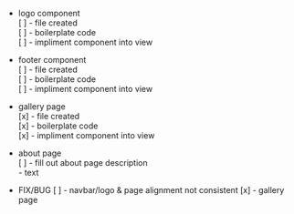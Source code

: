 - logo component  
    [ ] - file created   
    [ ] - boilerplate code    
    [ ] - impliment component into view    
- footer component   
    [ ] - file created   
    [ ] - boilerplate code   
    [ ] - impliment component into view   
- gallery page   
    [x] - file created   
    [x] - boilerplate code   
    [x] - impliment component into view   
- about page   
    [ ] - fill out about page description       
        - text

- FIX/BUG
    [ ] - navbar/logo & page alignment not consistent 
        [x] - gallery page